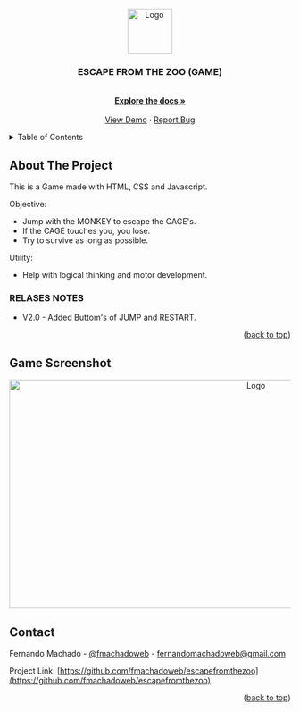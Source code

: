 <div id="top"></div>



<!-- PROJECT LOGO -->
<br />
<div align="center">
  <a href="#">
    <img src="https://github.com/othneildrew/Best-README-Template/raw/master/images/logo.png" alt="Logo" width="80" height="80">
  </a>

  <h3 align="center">ESCAPE FROM THE ZOO (GAME)</h3>

  <p align="center">
    <br />
    <a href="https://github.com/fmachadoweb/escapefromthezoo"><strong>Explore the docs »</strong></a>
    <br />
    <br />
    <a href="https://hardtek.com.br/game2/">View Demo</a>
    ·
    <a href="mailto:fernandomachadoweb">Report Bug</a>

  </p>
</div>



<!-- TABLE OF CONTENTS -->
<details>
  <summary>Table of Contents</summary>
  <ul>
    <li><a href="#about-the-project">About The Project</a></li>
    <li><a href="#contact">Contact</a></li>
    <li><a href="#game-screenshot">Game Screenshot</a></li>
  </ul>
</details>



<!-- ABOUT THE PROJECT -->
## About The Project

This is a Game made with HTML, CSS and Javascript.

Objective:
* Jump with the MONKEY to escape the CAGE's.
* If the CAGE touches you, you lose.
* Try to survive as long as possible.

Utility:
* Help with logical thinking and motor development.




<!-- RELASES NOTES -->
### RELASES NOTES

* V2.0 - Added Buttom's of JUMP and RESTART.


<p align="right">(<a href="#top">back to top</a>)</p>


<!-- SCREENSHOTS -->
## Game Screenshot
<div align="center">
  <a href="#">
 <img src="https://hardtek.com.br/game2/game.png" alt="Logo" width="868" height="410"></a>
</div>


<!-- CONTACT -->
## Contact

Fernando Machado - [@fmachadoweb](https://twitter.com/fmachadoweb) - fernandomachadoweb@gmail.com

Project Link: [https://github.com/fmachadoweb/escapefromthezoo](https://github.com/fmachadoweb/escapefromthezoo)

<p align="right">(<a href="#top">back to top</a>)</p>

